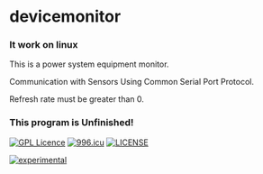 # devicemonitor
### It work on linux
This is a power system equipment monitor.

Communication with Sensors Using Common Serial Port Protocol.

Refresh rate must be greater than 0.

### This program is Unfinished!

[![GPL Licence](https://badges.frapsoft.com/os/gpl/gpl.svg?v=103)](https://opensource.org/licenses/GPL-3.0/) 
[![996.icu](https://img.shields.io/badge/link-996.icu-red.svg)](https://996.icu)
[![LICENSE](https://img.shields.io/badge/license-Anti%20996-blue.svg)](https://github.com/996icu/996.ICU/blob/master/LICENSE)

[![experimental](http://badges.github.io/stability-badges/dist/experimental.svg)](http://github.com/badges/stability-badges)
